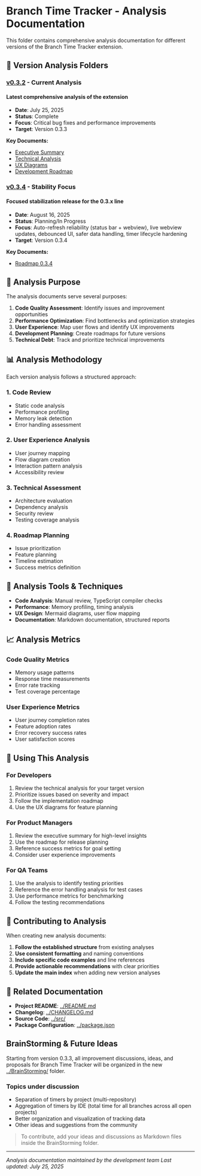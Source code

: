 # Branch Time Tracker - Analysis Documentation

This folder contains comprehensive analysis documentation for different versions of the Branch Time Tracker extension.

## 📁 Version Analysis Folders

### [v0.3.2](./v0.3.2/) - Current Analysis

#### Latest comprehensive analysis of the extension

- **Date**: July 25, 2025
- **Status**: Complete
- **Focus**: Critical bug fixes and performance improvements
- **Target**: Version 0.3.3

**Key Documents:**

- [Executive Summary](./v0.3.2/REVIEW_SUMMARY.md)
- [Technical Analysis](./v0.3.2/CODE_ANALYSIS.md)
- [UX Diagrams](./v0.3.2/UX_DIAGRAM.md)
- [Development Roadmap](./v0.3.2/VERSION_0.3.3_ROADMAP.md)

### [v0.3.4](./v0.3.4/) - Stability Focus

#### Focused stabilization release for the 0.3.x line

- **Date**: August 16, 2025
- **Status**: Planning/In Progress
- **Focus**: Auto-refresh reliability (status bar + webview), live webview updates, debounced UI, safer data handling, timer lifecycle hardening
- **Target**: Version 0.3.4

**Key Documents:**

- [Roadmap 0.3.4](./v0.3.4/VERSION_0.3.4_ROADMAP.md)

## 🎯 Analysis Purpose

The analysis documents serve several purposes:

1. **Code Quality Assessment**: Identify issues and improvement opportunities
2. **Performance Optimization**: Find bottlenecks and optimization strategies
3. **User Experience**: Map user flows and identify UX improvements
4. **Development Planning**: Create roadmaps for future versions
5. **Technical Debt**: Track and prioritize technical improvements

## 📊 Analysis Methodology

Each version analysis follows a structured approach:

### 1. Code Review

- Static code analysis
- Performance profiling
- Memory leak detection
- Error handling assessment

### 2. User Experience Analysis

- User journey mapping
- Flow diagram creation
- Interaction pattern analysis
- Accessibility review

### 3. Technical Assessment

- Architecture evaluation
- Dependency analysis
- Security review
- Testing coverage analysis

### 4. Roadmap Planning

- Issue prioritization
- Feature planning
- Timeline estimation
- Success metrics definition

## 🔧 Analysis Tools & Techniques

- **Code Analysis**: Manual review, TypeScript compiler checks
- **Performance**: Memory profiling, timing analysis
- **UX Design**: Mermaid diagrams, user flow mapping
- **Documentation**: Markdown documentation, structured reports

## 📈 Analysis Metrics

### Code Quality Metrics

- Memory usage patterns
- Response time measurements
- Error rate tracking
- Test coverage percentage

### User Experience Metrics

- User journey completion rates
- Feature adoption rates
- Error recovery success rates
- User satisfaction scores

## 🚀 Using This Analysis

### For Developers

1. Review the technical analysis for your target version
2. Prioritize issues based on severity and impact
3. Follow the implementation roadmap
4. Use the UX diagrams for feature planning

### For Product Managers

1. Review the executive summary for high-level insights
2. Use the roadmap for release planning
3. Reference success metrics for goal setting
4. Consider user experience improvements

### For QA Teams

1. Use the analysis to identify testing priorities
2. Reference the error handling analysis for test cases
3. Use performance metrics for benchmarking
4. Follow the testing recommendations

## 📝 Contributing to Analysis

When creating new analysis documents:

1. **Follow the established structure** from existing analyses
2. **Use consistent formatting** and naming conventions
3. **Include specific code examples** and line references
4. **Provide actionable recommendations** with clear priorities
5. **Update the main index** when adding new version analyses

## 🔗 Related Documentation

- **Project README**: [../README.md](../README.md)
- **Changelog**: [../CHANGELOG.md](../CHANGELOG.md)
- **Source Code**: [../src/](../src/)
- **Package Configuration**: [../package.json](../package.json)

## BrainStorming & Future Ideas

Starting from version 0.3.3, all improvement discussions, ideas, and proposals for Branch Time Tracker will be organized in the new [../BrainStorming/](../BrainStorming/) folder.

### Topics under discussion

- Separation of timers by project (multi-repository)
- Aggregation of timers by IDE (total time for all branches across all open projects)
- Better organization and visualization of tracking data
- Other ideas and suggestions from the community

> To contribute, add your ideas and discussions as Markdown files inside the BrainStorming folder.

---

_Analysis documentation maintained by the development team_
_Last updated: July 25, 2025_
